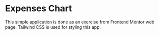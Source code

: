 # Expenses Chart

This simple application is done as an exercise from Frontend Mentor web page.
Tailwind CSS is used for styling this app.
